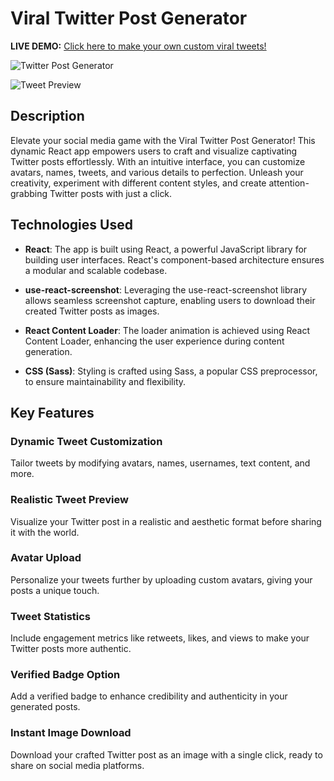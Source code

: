 # Viral Twitter Post Generator

**LIVE DEMO:** [Click here to make your own custom viral tweets!](https://cfcode-tweet-generator.netlify.app/)

![Twitter Post Generator](https://i.imgur.com/G9MLQqB.png)

![Tweet Preview](https://i.imgur.com/iGY9x63.jpg)

## Description

Elevate your social media game with the Viral Twitter Post Generator! This dynamic React app empowers users to craft and visualize captivating Twitter posts effortlessly. With an intuitive interface, you can customize avatars, names, tweets, and various details to perfection. Unleash your creativity, experiment with different content styles, and create attention-grabbing Twitter posts with just a click.

## Technologies Used

- **React**: The app is built using React, a powerful JavaScript library for building user interfaces. React's component-based architecture ensures a modular and scalable codebase.

- **use-react-screenshot**: Leveraging the use-react-screenshot library allows seamless screenshot capture, enabling users to download their created Twitter posts as images.

- **React Content Loader**: The loader animation is achieved using React Content Loader, enhancing the user experience during content generation.

- **CSS (Sass)**: Styling is crafted using Sass, a popular CSS preprocessor, to ensure maintainability and flexibility.

## Key Features

### Dynamic Tweet Customization

Tailor tweets by modifying avatars, names, usernames, text content, and more.

### Realistic Tweet Preview

Visualize your Twitter post in a realistic and aesthetic format before sharing it with the world.

### Avatar Upload

Personalize your tweets further by uploading custom avatars, giving your posts a unique touch.

### Tweet Statistics

Include engagement metrics like retweets, likes, and views to make your Twitter posts more authentic.

### Verified Badge Option

Add a verified badge to enhance credibility and authenticity in your generated posts.

### Instant Image Download

Download your crafted Twitter post as an image with a single click, ready to share on social media platforms.
